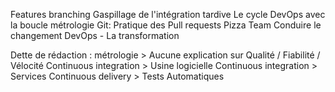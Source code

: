 Features branching
Gaspillage de l'intégration tardive
Le cycle DevOps avec la boucle métrologie
Git: Pratique des Pull requests
Pizza Team
Conduire le changement DevOps - La transformation

Dette de rédaction :
métrologie > Aucune explication sur Qualité / Fiabilité / Vélocité
Continuous integration > Usine logicielle
Continuous integration > Services
Continuous delivery > Tests Automatiques
